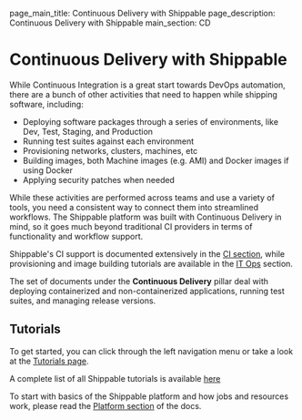 page_main_title: Continuous Delivery with Shippable
page_description: Continuous Delivery with Shippable
main_section: CD

# Continuous Delivery with Shippable

While Continuous Integration is a great start towards DevOps automation, there are a bunch of other activities that need to happen while shipping software, including:

* Deploying software packages through a series of environments, like Dev, Test, Staging, and Production
* Running test suites against each environment
* Provisioning networks, clusters, machines, etc
* Building images, both Machine images (e.g. AMI) and Docker images if using Docker
* Applying security patches when needed

While these activities are performed across teams and use a variety of tools, you need a consistent way to connect them into streamlined workflows. The Shippable platform was built with Continuous Delivery in mind, so it goes much beyond traditional CI providers in terms of functionality and workflow support.

Shippable's CI support is documented extensively in the [CI section](/ci/why-continuous-integration/), while provisioning and image building tutorials are available in the [IT Ops](/provision/why-infrastructure-provisioning/) section.

The set of documents under the **Continuous Delivery** pillar deal with deploying containerized and non-containerized applications, running test suites, and managing release versions.

## Tutorials

To get started, you can click through the left navigation menu or take a look at the [Tutorials page](/deploy/tutorials).

A complete list of all Shippable tutorials is available [here](/getting-started/tutorials)

To start with basics of the Shippable platform and how jobs and resources work, please read the [Platform section](/platform/overview) of the docs.
